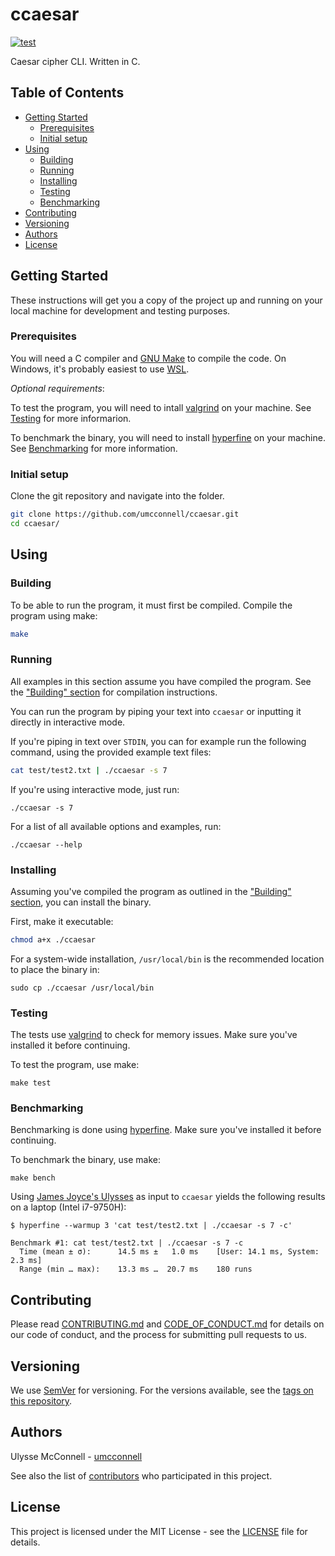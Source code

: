 # ccaesar

[![test](https://github.com/umcconnell/ccaesar/actions/workflows/test.yml/badge.svg)](https://github.com/umcconnell/ccaesar/actions/workflows/test.yml)

Caesar cipher CLI. Written in C.

## Table of Contents

-   [Getting Started](#getting-started)
    -   [Prerequisites](#prerequisites)
    -   [Initial setup](#initial-setup)
-   [Using](#using)
    -   [Building](#building)
    -   [Running](#running)
    -   [Installing](#installing)
    -   [Testing](#testing)
    -   [Benchmarking](#benchmarking)
-   [Contributing](#contributing)
-   [Versioning](#versioning)
-   [Authors](#authors)
-   [License](#license)

## Getting Started

These instructions will get you a copy of the project up and running on your
local machine for development and testing purposes.

### Prerequisites

You will need a C compiler and [GNU Make](https://www.gnu.org/software/make/)
to compile the code. On Windows, it's probably easiest to use
[WSL](https://docs.microsoft.com/en-us/windows/wsl/).

_Optional requirements_:

To test the program, you will need to intall
[valgrind](https://www.valgrind.org/) on your machine. See [Testing](#testing)
for more informarion.

To benchmark the binary, you will need to install
[hyperfine](https://github.com/sharkdp/hyperfine) on your machine. See
[Benchmarking](#benchmarking) for more information.

### Initial setup

Clone the git repository and navigate into the folder.

```bash
git clone https://github.com/umcconnell/ccaesar.git
cd ccaesar/
```

## Using

### Building

To be able to run the program, it must first be compiled. Compile the program
using make:

```bash
make
```

### Running

All examples in this section assume you have compiled the program. See the
["Building" section](#building) for compilation instructions.

You can run the program by piping your text into `ccaesar` or inputting it
directly in interactive mode.

If you're piping in text over `STDIN`, you can for example run the following
command, using the provided example text files:

```bash
cat test/test2.txt | ./ccaesar -s 7
```

If you're using interactive mode, just run:

```
./ccaesar -s 7
```

For a list of all available options and examples, run:

```
./ccaesar --help
```

### Installing

Assuming you've compiled the program as outlined in the
["Building" section](#building), you can install the binary.

First, make it executable:

```bash
chmod a+x ./ccaesar
```

For a system-wide installation, `/usr/local/bin` is the recommended location to
place the binary in:

```
sudo cp ./ccaesar /usr/local/bin
```

### Testing

The tests use [valgrind](https://www.valgrind.org/) to check for memory issues.
Make sure you've installed it before continuing.

To test the program, use make:

```
make test
```

### Benchmarking

Benchmarking is done using [hyperfine](https://github.com/sharkdp/hyperfine).
Make sure you've installed it before continuing.

To benchmark the binary, use make:

```
make bench
```

Using [James Joyce's Ulysses](test/test2.txt) as input to `ccaesar` yields the
following results on a laptop (Intel i7-9750H):

```
$ hyperfine --warmup 3 'cat test/test2.txt | ./ccaesar -s 7 -c'

Benchmark #1: cat test/test2.txt | ./ccaesar -s 7 -c
  Time (mean ± σ):      14.5 ms ±   1.0 ms    [User: 14.1 ms, System: 2.3 ms]
  Range (min … max):    13.3 ms …  20.7 ms    180 runs
```

## Contributing

Please read [CONTRIBUTING.md](CONTRIBUTING.md) and
[CODE_OF_CONDUCT.md](CODE_OF_CONDUCT.md) for details on our code of conduct, and
the process for submitting pull requests to us.

## Versioning

We use [SemVer](http://semver.org/) for versioning. For the versions available,
see the [tags on this repository](https://github.com/umcconnell/python-boilerplate-repo/tags).

## Authors

Ulysse McConnell - [umcconnell](https://github.com/umcconnell/)

See also the list of
[contributors](https://github.com/umcconnell/python-boilerplate-repo/contributors)
who participated in this project.

## License

This project is licensed under the MIT License - see the
[LICENSE](LICENSE) file for details.
